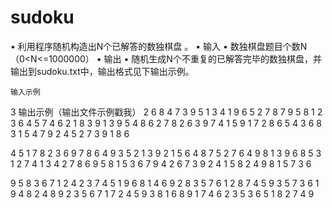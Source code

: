 # sudoku
•	利用程序随机构造出N个已解答的数独棋盘 。
•	输入
•	数独棋盘题目个数N（0<N<=1000000）
•	输出
•	随机生成N个不重复的已解答完毕的数独棋盘，并输出到sudoku.txt中，输出格式见下输出示例。

	输入示例
3
	输出示例（输出文件示例戳我）
2 6 8 4 7 3 9 5 1
3 4 1 9 6 5 2 7 8
7 9 5 8 1 2 3 6 4
5 7 4 6 2 1 8 3 9
1 3 9 5 4 8 6 2 7
8 2 6 3 9 7 4 1 5
9 1 7 2 8 6 5 4 3
6 8 3 1 5 4 7 9 2
4 5 2 7 3 9 1 8 6

4 5 1 7 8 2 3 6 9
7 8 6 4 9 3 5 2 1
3 9 2 1 5 6 4 8 7
5 2 7 6 4 9 8 1 3
9 6 8 5 3 1 2 7 4
1 3 4 2 7 8 6 9 5
8 1 5 3 6 7 9 4 2
6 7 3 9 2 4 1 5 8
2 4 9 8 1 5 7 3 6

9 5 8 3 6 7 1 2 4
2 3 7 4 5 1 9 6 8
1 4 6 9 2 8 3 5 7
6 1 2 8 7 4 5 9 3
5 7 3 6 1 9 4 8 2
4 8 9 2 3 5 6 7 1
7 2 4 5 9 3 8 1 6
8 9 1 7 4 6 2 3 5
3 6 5 1 8 2 7 4 9
